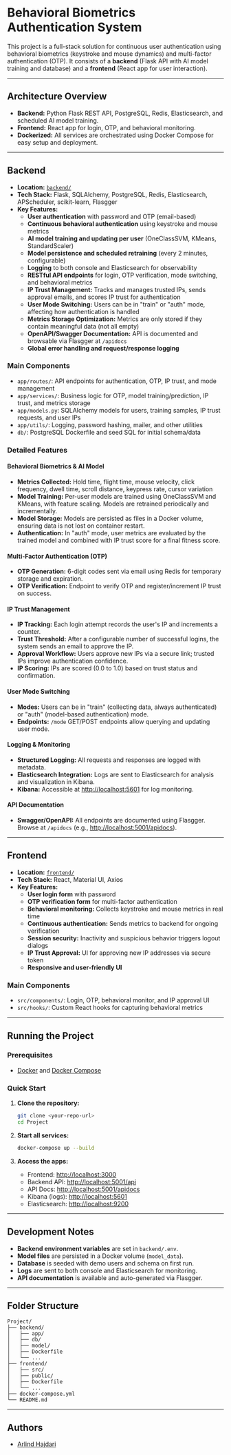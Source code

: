 # Behavioral Biometrics Authentication System

This project is a full-stack solution for continuous user authentication using behavioral biometrics (keystroke and mouse dynamics) and multi-factor authentication (OTP). It consists of a **backend** (Flask API with AI model training and database) and a **frontend** (React app for user interaction).

---

## Architecture Overview

- **Backend:** Python Flask REST API, PostgreSQL, Redis, Elasticsearch, and scheduled AI model training.
- **Frontend:** React app for login, OTP, and behavioral monitoring.
- **Dockerized:** All services are orchestrated using Docker Compose for easy setup and deployment.

---

## Backend

- **Location:** [`backend/`](backend/)
- **Tech Stack:** Flask, SQLAlchemy, PostgreSQL, Redis, Elasticsearch, APScheduler, scikit-learn, Flasgger
- **Key Features:**
  - **User authentication** with password and OTP (email-based)
  - **Continuous behavioral authentication** using keystroke and mouse metrics
  - **AI model training and updating per user** (OneClassSVM, KMeans, StandardScaler)
  - **Model persistence and scheduled retraining** (every 2 minutes, configurable)
  - **Logging** to both console and Elasticsearch for observability
  - **RESTful API endpoints** for login, OTP verification, mode switching, and behavioral metrics
  - **IP Trust Management:** Tracks and manages trusted IPs, sends approval emails, and scores IP trust for authentication
  - **User Mode Switching:** Users can be in "train" or "auth" mode, affecting how authentication is handled
  - **Metrics Storage Optimization:** Metrics are only stored if they contain meaningful data (not all empty)
  - **OpenAPI/Swagger Documentation:** API is documented and browsable via Flasgger at `/apidocs`
  - **Global error handling and request/response logging**

### Main Components

- `app/routes/`: API endpoints for authentication, OTP, IP trust, and mode management
- `app/services/`: Business logic for OTP, model training/prediction, IP trust, and metrics storage
- `app/models.py`: SQLAlchemy models for users, training samples, IP trust requests, and user IPs
- `app/utils/`: Logging, password hashing, mailer, and other utilities
- `db/`: PostgreSQL Dockerfile and seed SQL for initial schema/data

### Detailed Features

#### Behavioral Biometrics & AI Model

- **Metrics Collected:** Hold time, flight time, mouse velocity, click frequency, dwell time, scroll distance, keypress rate, cursor variation
- **Model Training:** Per-user models are trained using OneClassSVM and KMeans, with feature scaling. Models are retrained periodically and incrementally.
- **Model Storage:** Models are persisted as files in a Docker volume, ensuring data is not lost on container restart.
- **Authentication:** In "auth" mode, user metrics are evaluated by the trained model and combined with IP trust score for a final fitness score.

#### Multi-Factor Authentication (OTP)

- **OTP Generation:** 6-digit codes sent via email using Redis for temporary storage and expiration.
- **OTP Verification:** Endpoint to verify OTP and register/increment IP trust on success.

#### IP Trust Management

- **IP Tracking:** Each login attempt records the user's IP and increments a counter.
- **Trust Threshold:** After a configurable number of successful logins, the system sends an email to approve the IP.
- **Approval Workflow:** Users approve new IPs via a secure link; trusted IPs improve authentication confidence.
- **IP Scoring:** IPs are scored (0.0 to 1.0) based on trust status and confirmation.

#### User Mode Switching

- **Modes:** Users can be in "train" (collecting data, always authenticated) or "auth" (model-based authentication) mode.
- **Endpoints:** `/mode` GET/POST endpoints allow querying and updating user mode.

#### Logging & Monitoring

- **Structured Logging:** All requests and responses are logged with metadata.
- **Elasticsearch Integration:** Logs are sent to Elasticsearch for analysis and visualization in Kibana.
- **Kibana:** Accessible at [http://localhost:5601](http://localhost:5601) for log monitoring.

#### API Documentation

- **Swagger/OpenAPI:** All endpoints are documented using Flasgger. Browse at `/apidocs` (e.g., [http://localhost:5001/apidocs](http://localhost:5001/apidocs)).

---

## Frontend

- **Location:** [`frontend/`](frontend/)
- **Tech Stack:** React, Material UI, Axios
- **Key Features:**
  - **User login form** with password
  - **OTP verification form** for multi-factor authentication
  - **Behavioral monitoring:** Collects keystroke and mouse metrics in real time
  - **Continuous authentication:** Sends metrics to backend for ongoing verification
  - **Session security:** Inactivity and suspicious behavior triggers logout dialogs
  - **IP Trust Approval:** UI for approving new IP addresses via secure token
  - **Responsive and user-friendly UI**

### Main Components

- `src/components/`: Login, OTP, behavioral monitor, and IP approval UI
- `src/hooks/`: Custom React hooks for capturing behavioral metrics

---

## Running the Project

### Prerequisites

- [Docker](https://www.docker.com/) and [Docker Compose](https://docs.docker.com/compose/)

### Quick Start

1. **Clone the repository:**
   ```bash
   git clone <your-repo-url>
   cd Project
   ```

2. **Start all services:**
   ```bash
   docker-compose up --build
   ```

3. **Access the apps:**
   - Frontend: [http://localhost:3000](http://localhost:3000)
   - Backend API: [http://localhost:5001/api](http://localhost:5001/api)
   - API Docs: [http://localhost:5001/apidocs](http://localhost:5001/apidocs)
   - Kibana (logs): [http://localhost:5601](http://localhost:5601)
   - Elasticsearch: [http://localhost:9200](http://localhost:9200)

---

## Development Notes

- **Backend environment variables** are set in `backend/.env`.
- **Model files** are persisted in a Docker volume (`model_data`).
- **Database** is seeded with demo users and schema on first run.
- **Logs** are sent to both console and Elasticsearch for monitoring.
- **API documentation** is available and auto-generated via Flasgger.

---

## Folder Structure

```
Project/
├── backend/
│   ├── app/
│   ├── db/
│   ├── model/
│   ├── Dockerfile
│   └── ...
├── frontend/
│   ├── src/
│   ├── public/
│   ├── Dockerfile
│   └── ...
├── docker-compose.yml
└── README.md
```

---

## Authors

- [Arlind Hajdari](mailto:arlind.hajdari@gmail.com)